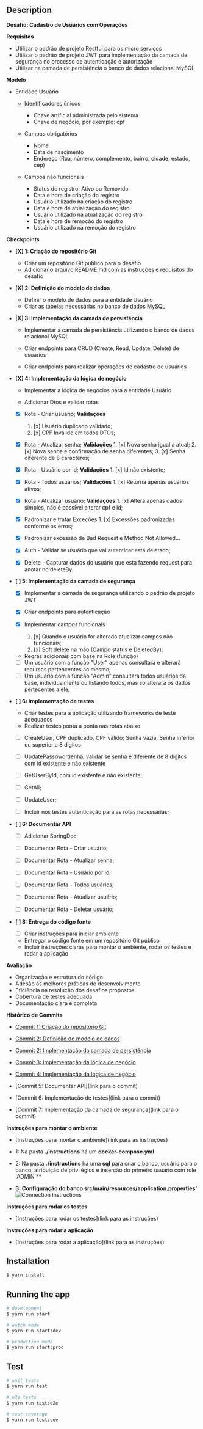 ## Description

**Desafio: Cadastro de Usuários com Operações**

**Requisitos**

- Utilizar o padrão de projeto Restful para os micro serviços
- Utilizar o padrão de projeto JWT para implementação da camada de segurança no processo de autenticação e autorização
- Utilizar na camada de persistência o banco de dados relacional MySQL

**Modelo**

- Entidade Usuário

  - Identificadores únicos

    - Chave artificial administrada pelo sistema
    - Chave de negócio, por exemplo: cpf

  - Campos obrigatórios

    - Nome
    - Data de nascimento
    - Endereço (Rua, número, complemento, bairro, cidade, estado, cep)

  - Campos não funcionais

    - Status do registro: Ativo ou Removido
    - Data e hora de criação do registro
    - Usuário utilizado na criação do registro
    - Data e hora de atualização do registro
    - Usuário utilizado na atualização do registro
    - Data e hora de remoção do registro
    - Usuário utilizado na remoção do registro

**Checkpoints**

- **[X] 1: Criação do repositório Git**

  - Criar um repositório Git público para o desafio
  - Adicionar o arquivo README.md com as instruções e requisitos do desafio

- **[X] 2: Definição do modelo de dados**

  - Definir o modelo de dados para a entidade Usuário
  - Criar as tabelas necessárias no banco de dados MySQL

- **[X] 3: Implementação da camada de persistência**

  - Implementar a camada de persistência utilizando o banco de dados relacional MySQL
  - Criar endpoints para CRUD (Create, Read, Update, Delete) de usuários

  - Criar endpoints para realizar operações de cadastro de usuários

- **[X] 4: Implementação da lógica de negócio**

  - Implementar a lógica de negócios para a entidade Usuário

  - Adicionar Dtos e validar rotas
  - [x] Rota - Criar usuário;
        **Validações** 
    1.  [x] Usuário duplicado validado;
    2.  [x] CPF Inválido em todos DTOs;

  - [x] Rota - Atualizar senha;
        **Validações** 
        1. [x] Nova senha igual a atual; 2. [x] Nova senha e confirmação de senha diferentes; 3. [x] Senha diferente de 8 caracteres;

  - [x] Rota - Usuário por id;
        **Validações** 
        1. [x] Id não existente;

  - [x] Rota - Todos usuários;
        **Validações** 
        1. [x] Retorna apenas usuários ativos;
  - [x] Rota - Atualizar usuário;
        **Validações** 
        1. [x] Altera apenas dados simples, não é possível alterar cpf e id;
  - [x] Padronizar e tratar Exceções 1. [x] Excessões padronizadas conforme os erros;

  - [x] Padronizar excessão de Bad Request e Method Not Allowed...
  - [x] Auth - Validar se usuário que vai autenticar esta deletado;

  - [x] Delete - Capturar dados do usuário que esta fazendo request para anotar no deleteBy;

- **[ ] 5: Implementação da camada de segurança**

  - [x] Implementar a camada de segurança utilizando o padrão de projeto JWT
  - [x] Criar endpoints para autenticação

  - [x] Implementar campos funcionais
      1. [x] Quando o usuário for alterado atualizar campos não funcionais;
      2. [x] Soft delete na mão (Campo status e DeletedBy);

  - Regras adicionais com base na Role (função)
  - [ ] Um usuário com a função "User" apenas consultará e alterará recursos pertencentes ao mesmo;
  - [ ] Um usuário com a função "Admin" consultará todos usuários da base, individualmente ou listando todos, mas só alterara os dados pertecentes a ele;

- **[ ] 6: Implementação de testes**

  - Criar testes para a aplicação utilizando frameworks de teste adequados
  - Realizar testes ponta a ponta nas rotas abaixo
  - [ ] CreateUser, CPF duplicado, CPF válido; Senha vazia, Senha inferior ou superior a 8 digitos
  - [ ] UpdatePassowordenha, validar se senha é diferente de 8 digitos com id existente e não existente

  - [ ] GetUserById, com id existente e não existente;
  - [ ] GetAll;
  - [ ] UpdateUser;

  - [ ] Incluir nos testes autenticação para as rotas necessárias;

- **[ ] 6: Documentar API**

  - [ ] Adicionar SpringDoc
  - [ ] Documentar Rota - Criar usuário;

  - [ ] Documentar Rota - Atualizar senha;

  - [ ] Documentar Rota - Usuário por id;
  - [ ] Documentar Rota - Todos usuários;
  - [ ] Documentar Rota - Atualizar usuário;

  - [ ] Documentar Rota - Deletar usuário;


- **[ ] 8: Entrega do código fonte**

  - [ ] Criar instruções para iniciar ambiente

  - Entregar o código fonte em um repositório Git público
  - Incluir instruções claras para montar o ambiente, rodar os testes e rodar a aplicação

**Avaliação**

- Organização e estrutura do código
- Adesão às melhores práticas de desenvolvimento
- Eficiência na resolução dos desafios propostos
- Cobertura de testes adequada
- Documentação clara e completa

**Histórico de Commits**

- [Commit 1: Criação do repositório Git](https://github.com/ageurdo/1sti-nesjs/commit/af7894d32b66c06f218ce2337867655672f2193a 'Commit 1')

- [Commit 2: Definição do modelo de dados ](https://github.com/ageurdo/1sti-nesjs/commit/c0a8605b74224530f787132f8f90e2f3724fee90 'Commit 2')

- [Commit 2: Implementação da camada de persistência](https://github.com/ageurdo/1sti-nesjs/commit/c0a8605b74224530f787132f8f90e2f3724fee90 'Commit 2')

- [Commit 3: Implementação da lógica de negócio](https://github.com/ageurdo/1sti-nesjs/commit/7e59608d5282cc5b387cdf77030800913268a867 'Commit 3')

- [Commit 4: Implementação da lógica de negócio](https://github.com/ageurdo/1sti-nesjs/commit/7e59608d5282cc5b387cdf77030800913268a867 'Commit 4')
- [Commit 5: Documentar API\](link para o commit)

- [Commit 6: Implementação de testes\](link para o commit)

- [Commit 7: Implementação da camada de segurança\](link para o commit)

**Instruções para montar o ambiente**

- [Instruções para montar o ambiente](link para as instruções)

- 1: Na pasta **./instructions** há um **docker-compose.yml**
- 2: Na pasta **./instructions** há uma **sql** para criar o banco, usuário para o banco, atribuição de privilégios e inserção do primeiro usuário com role 'ADMIN'\*\*
- **3: Configuração do banco src/main/resources/application.properties'**
  ![Connection Instructions](/instructions/connection.png)

**Instruções para rodar os testes**

- \[Instruções para rodar os testes\](link para as instruções)

**Instruções para rodar a aplicação**

- \[Instruções para rodar a aplicação\](link para as instruções)

## Installation

```bash
$ yarn install
```

## Running the app

```bash
# development
$ yarn run start

# watch mode
$ yarn run start:dev

# production mode
$ yarn run start:prod
```

## Test

```bash
# unit tests
$ yarn run test

# e2e tests
$ yarn run test:e2e

# test coverage
$ yarn run test:cov
```
